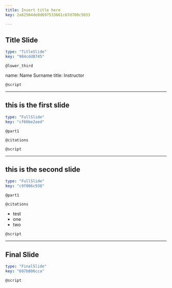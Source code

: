 ```yaml
---
title: Insert title here
key: 2a62504de8d697533661c67d700c5033

---
```

## Title Slide

```yaml
type: "TitleSlide"
key: "984cdd8745"
```

`@lower_third`

name: Name Surname
title: Instructor


`@script`



---
## this is the first slide

```yaml
type: "FullSlide"
key: "cf66be2aed"
```

`@part1`



`@citations`



`@script`



---
## this is the second slide

```yaml
type: "FullSlide"
key: "c9f806c938"
```

`@part1`



`@citations`
- test
- one
- two


`@script`



---
## Final Slide

```yaml
type: "FinalSlide"
key: "697b806cca"
```

`@script`


